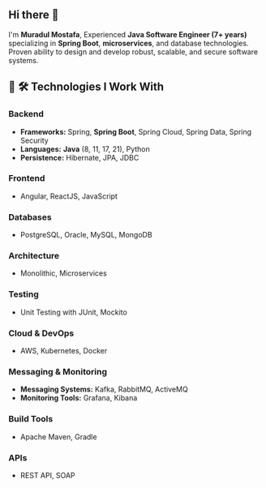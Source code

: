 ## Hi there 👋
I'm **Muradul Mostafa**, Experienced **Java Software Engineer (7+ years)** specializing in **Spring Boot**, **microservices**, and database technologies. Proven ability to design and develop robust, scalable, and secure software systems.

## 🚀 🛠️ **Technologies I Work With**

### **Backend**
- **Frameworks:** Spring, **Spring Boot**, Spring Cloud, Spring Data, Spring Security
- **Languages:** **Java** (8, 11, 17, 21), Python
- **Persistence:** Hibernate, JPA, JDBC

### **Frontend**
- Angular, ReactJS, JavaScript

### **Databases**
- PostgreSQL, Oracle, MySQL, MongoDB

### **Architecture**
- Monolithic, Microservices

### **Testing**
- Unit Testing with JUnit, Mockito

### **Cloud & DevOps**
- AWS, Kubernetes, Docker

### **Messaging & Monitoring**
- **Messaging Systems:** Kafka, RabbitMQ, ActiveMQ
- **Monitoring Tools:** Grafana, Kibana

### **Build Tools**
- Apache Maven, Gradle

### **APIs**
- REST API, SOAP

